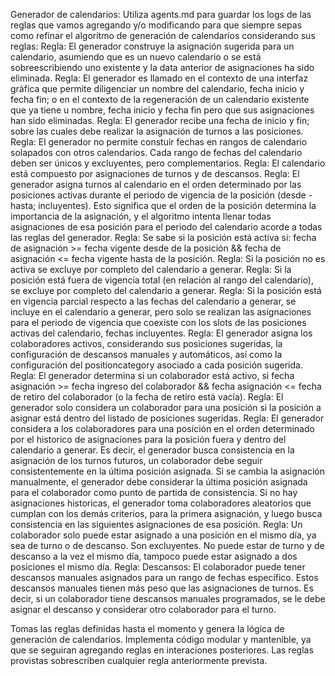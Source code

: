 Generador de calendarios: Utiliza agents.md para guardar los logs de las reglas que vamos agregando y/o modificando para que siempre sepas como refinar el algoritmo de generación de calendarios considerando sus reglas: 
Regla: El generador construye la asignación sugerida para un calendario, asumiendo que es un nuevo calendario o se está sobreescribiendo uno existente y la data anterior de asignaciones ha sido eliminada. 
Regla: El generador es llamado en el contexto de una interfaz gráfica que permite diligenciar un nombre del calendario, fecha inicio y fecha fin; o en el contexto de la regeneración de un calendario existente que ya tiene u nombre, fecha inicio y fecha fin pero que sus asignaciones han sido eliminadas.
Regla: El generador recibe una fecha de inicio y fin; sobre las cuales debe realizar la asignación de turnos a las posiciones. 
Regla: El generador no permite constuir fechas en rangos de calendario solapados con otros calendarios. Cada rango de fechas del calendario deben ser únicos y excluyentes, pero complementarios.
Regla: El calendario está compuesto por asignaciones de turnos y de descansos. 
Regla: El generador asigna turnos al calendario en el orden determinado por las posiciones activas durante el periodo de vigencia de la posición (desde - hasta; incluyentes). Esto significa que el orden de la posición determina la importancia de la asignación, y el algoritmo intenta llenar todas asignaciones de esa posición para el periodo del calendario acorde a todas las reglas del generador. 
Regla: Se sabe si la posición está activa si: fecha de asignación >= fecha vigente desde de la posición && fecha de asignación <= fecha vigente hasta de la posición.
Regla: Si la posición no es activa se excluye por completo del calendario a generar.
Regla: Si la posición está fuera de vigencia total (en relación al rango del calendario), se excluye por completo del calendario a generar. 
Regla: Si la posición está en vigencia parcial respecto a las fechas del calendario a generar, se incluye en el calendario a generar, pero solo se realizan las asignaciones para el periodo de vigencia que coexiste con los slots de las posiciones activas del calendario, fechas incluyentes.
Regla: El generador asigna los colaboradores activos, considerando sus posiciones sugeridas, la configuración de descansos manuales y automáticos, así como la configuración del positioncategory asociado a cada posición sugerida. 
Regla: El generador determina si un colaborador está activo, si fecha asignación >= fecha ingreso del colaborador && fecha asignación <= fecha de retiro del colaborador (o la fecha de retiro está vacía).
Regla: El generador solo considera un colaborador para una posición si la posición a asignar está dentro del listado de posiciones sugeridas.
Regla: El generador considera a los colaboradores para una posición en el orden determinado por el historico de asignaciones para la posición fuera y dentro del calendario a generar. Es decir, el generador busca consistencia en la asignación de los turnos futuros, un colaborador debe seguir consistentemente en la última posición asignada.  Si se cambia la asignación manualmente, el generador debe considerar la última posición asignada para el colaborador como punto de partida de consistencia. Si no hay asignaciones historicas, el generador toma colaboradores aleatorios que cumplan con los demás criterios, para la primera asignación, y luego busca consistencia en las siguientes asignaciones de esa posición. 
Regla: Un colaborador solo puede estar asignado a una posición en el mismo día, ya sea de turno o de descanso. Son excluyentes. No puede estar de turno y de descanso a la vez el mismo día, tampoco puede estar asignado a dos posiciones el mismo día. 
Regla: Descansos: El colaborador puede tener descansos manuales asignados para un rango de fechas especifico. Estos descansos manuales tienen más peso que las asignaciones de turnos. Es decir, si un colaborador tiene descansos manuales programados, se le debe asignar el descanso y considerar otro colaborador para el turno.

Tomas las reglas definidas hasta el momento y genera la lógica de generación de calendarios. Implementa código modular y mantenible, ya que se seguiran agregando reglas en interaciones posteriores. Las reglas provistas sobrescriben cualquier regla anteriormente prevista.